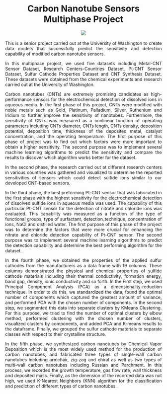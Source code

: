 <div align="center"> 
  
# Carbon Nanotube Sensors Multiphase Project

</div>

<div align="center">
<img src="https://user-images.githubusercontent.com/69224996/97274426-e024d700-17f1-11eb-8dab-f56d0c2ade72.png" >
</div>
<br />

<div align="justify">
This is a senior project carried out at the University of Washington to create data models that successfully predict the sensitivity and detection capability of modified carbon nanotube sensors.

In this multiphase project, we used five datasets including Metal-CNT Sensor Dataset, Research Centers-Countries Dataset, Pt-CNT Sensor Dataset, Sulfur Cathode Properties Dataset and CNT Synthesis Dataset. These datasets were obtained from the chemical experiments and research carried out at the University of Washington.

Carbon nanotubes (CNTs) are extremely promising candidates as high-performance sensors for the electrochemical detection of dissolved ions in aqueous media. In the first phase of this project, CNTs were modified with noble metals such as Gold, Platinum, Palladium, Silver, Ruthenium and Iridium to further improve the sensitivity of nanotubes. Furthermore, the sensitivity of CNTs was measured as a nonlinear function of operating parameters including CNTs diameter, CNTs length, CNTs density, deposition potential, deposition time, thickness of the deposited metal, catalyst concentration, and the operating temperature. The first purpose of this phase of project was to find out which factors were more important to obtain a higher sensitivity. The second purpose was to implement several machine learning algorithms to predict the sensitivity and compare the results to discover which algorithm works better for the dataset. 

In the second phase, the research carried out at different research centers in various countries was gathered and visualized to determine the reported sensitivities of sensors which could detect sulfide ions similar to our developed CNT-based sensors.

In the third phase, the best preforming Pt-CNT sensor that was fabricated in the first phase with the highest sensitivity for the electrochemical detection of dissolved sulfide ions in aqueous media was used. The capability of this particular Pt-CNT sensor for the detection of nitrate and chloride ions was evaluated. This capability was measured as a function of the type of functional groups, type of surfactant, detection_technique, concentration of ions, NaCl and distilled water. The first purpose of this phase of the project was to determine the factors that were more crucial for enhancing the nitrate and chloride detection capability of Pt-CNT sensor. The second purpose was to implement several machine learning algorithms to predict the detection capability and determine the best performing algorithm for the dataset.

In the fourth phase, we obtained the properties of the applied sulfur cathodes from the manufacturers as a data frame with 19 columns. These columns demonstrated the physical and chemical properties of sulfide cathode materials including their thermal conductivity, formation energy, band gap, density, ionic conductivity and so forth. In the First step, we used Principal Component Analysis (PCA) as a dimensionality-reduction technique. In order to do this, we standardized the data, found the optimal number of components which captured the greatest amount of variance, and performed PCA with the chosen number of components. In the second step, we segmented this data into separate clusters by KMeans Clustering. For this purpose, we tried to find the number of optimal clusters by elbow method, performed clustering with the chosen number of clusters, visualized clusters by components, and added PCA and K-means results to the dataframe. Finally, we grouped the sulfur cathode materials to separate classes with respect to their crystalline structure.

In the fifth phase, we synthesized carbon nanotubes by Chemical Vapor Deposition which is the most widely used method for the production of carbon nanotubes, and fabricated three types of single-wall carbon nanotubes including armchair, zig-zag and chiral as well as two types of multi-wall carbon nanotubes including Russian and Parchment. In this process, we recorded the growth temperature, gas flow rate, wall thickness and deposited mass. Finally, as the dimension of the recorded data was not high, we used K-Nearest Neighbors (KNN) algorithm for the classification and prediction of different types of carbon nanotubes.

</div>
